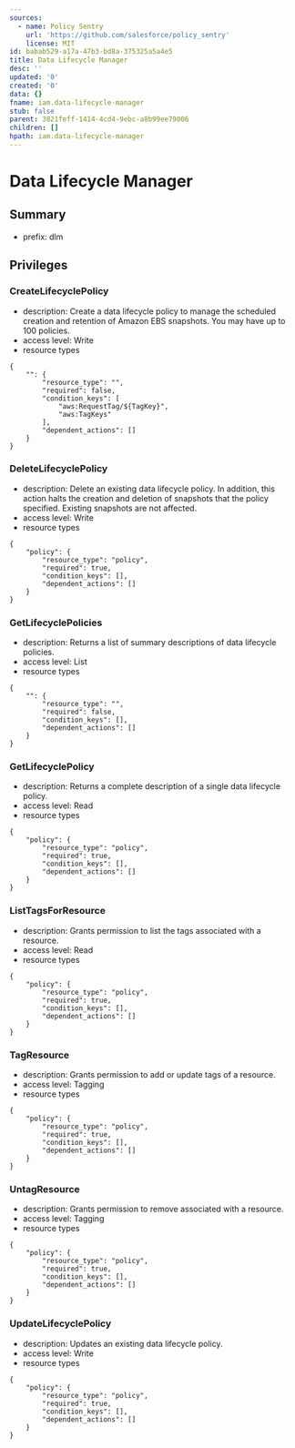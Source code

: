 ```yaml
---
sources:
  - name: Policy Sentry
    url: 'https://github.com/salesforce/policy_sentry'
    license: MIT
id: babab529-a17a-47b3-bd8a-375325a5a4e5
title: Data Lifecycle Manager
desc: ''
updated: '0'
created: '0'
data: {}
fname: iam.data-lifecycle-manager
stub: false
parent: 3821feff-1414-4cd4-9ebc-a8b99ee79006
children: []
hpath: iam.data-lifecycle-manager
---
```

# Data Lifecycle Manager

## Summary

- prefix: dlm

## Privileges

### CreateLifecyclePolicy

- description: Create a data lifecycle policy to manage the scheduled creation and retention of Amazon EBS snapshots. You may have up to 100 policies.
- access level: Write
- resource types

```
{
    "": {
        "resource_type": "",
        "required": false,
        "condition_keys": [
            "aws:RequestTag/${TagKey}",
            "aws:TagKeys"
        ],
        "dependent_actions": []
    }
}
```

### DeleteLifecyclePolicy

- description: Delete an existing data lifecycle policy. In addition, this action halts the creation and deletion of snapshots that the policy specified. Existing snapshots are not affected.
- access level: Write
- resource types

```
{
    "policy": {
        "resource_type": "policy",
        "required": true,
        "condition_keys": [],
        "dependent_actions": []
    }
}
```

### GetLifecyclePolicies

- description: Returns a list of summary descriptions of data lifecycle policies.
- access level: List
- resource types

```
{
    "": {
        "resource_type": "",
        "required": false,
        "condition_keys": [],
        "dependent_actions": []
    }
}
```

### GetLifecyclePolicy

- description: Returns a complete description of a single data lifecycle policy.
- access level: Read
- resource types

```
{
    "policy": {
        "resource_type": "policy",
        "required": true,
        "condition_keys": [],
        "dependent_actions": []
    }
}
```

### ListTagsForResource

- description: Grants permission to list the tags associated with a resource.
- access level: Read
- resource types

```
{
    "policy": {
        "resource_type": "policy",
        "required": true,
        "condition_keys": [],
        "dependent_actions": []
    }
}
```

### TagResource

- description: Grants permission to add or update tags of a resource.
- access level: Tagging
- resource types

```
{
    "policy": {
        "resource_type": "policy",
        "required": true,
        "condition_keys": [],
        "dependent_actions": []
    }
}
```

### UntagResource

- description: Grants permission to remove associated with a resource.
- access level: Tagging
- resource types

```
{
    "policy": {
        "resource_type": "policy",
        "required": true,
        "condition_keys": [],
        "dependent_actions": []
    }
}
```

### UpdateLifecyclePolicy

- description: Updates an existing data lifecycle policy.
- access level: Write
- resource types

```
{
    "policy": {
        "resource_type": "policy",
        "required": true,
        "condition_keys": [],
        "dependent_actions": []
    }
}
```
